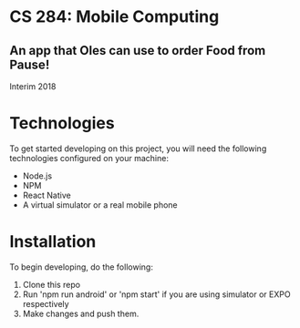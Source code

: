 # CS 284: Mobile Computing
## An app that Oles can use to order Food from Pause!
Interim 2018

# Technologies

To get started developing on this project, you will need the following technologies configured on your machine:
- Node.js
- NPM
- React Native 
- A virtual simulator or a real mobile phone

# Installation

To begin developing, do the following:

1. Clone this repo
2. Run 'npm run android' or 'npm start' if you are using simulator or EXPO respectively 
3. Make changes and push them.

